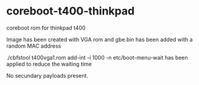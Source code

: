 # coreboot-t400-thinkpad
coreboot rom for thinkpad t400 

Image has been created with VGA rom and gbe.bin has been added with a random MAC address

./cbfstool t400vga1.rom add-int -i 1000 -n etc/boot-menu-wait has been applied to reduce the waiting time

No secundary payloads present.



